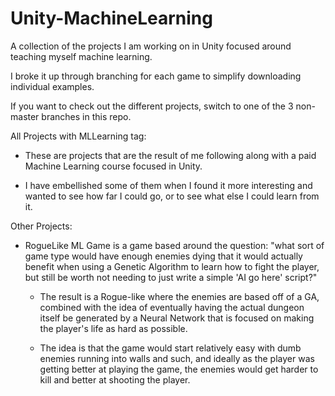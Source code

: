 # Unity-MachineLearning
A collection of the projects I am working on in Unity focused around teaching myself machine learning.

I broke it up through branching for each game to simplify downloading individual examples.

If you want to check out the different projects, switch to one of the 3 non-master branches in this repo.

All Projects with MLLearning tag:
  
- These are projects that are the result of me following along with a paid Machine Learning course focused in Unity.
    
- I have embellished some of them when I found it more interesting and wanted to see how far I could go, or to see what else I could learn from it.
    
Other Projects:
  
- RogueLike ML Game is a game based around the question: "what sort of game type would have enough enemies dying that it would actually benefit when using a
  Genetic Algorithm to learn how to fight the player, but still be worth not needing to just write a simple 'AI go here' script?"
      
  - The result is a Rogue-like where the enemies are based off of a GA, combined with the idea of eventually having the actual dungeon itself be generated
    by a Neural Network that is focused on making the player's life as hard as possible.
          
  - The idea is that the game would start relatively easy with dumb enemies running into walls and such, and ideally as the player was getting better at
    playing the game, the enemies would get harder to kill and better at shooting the player.
